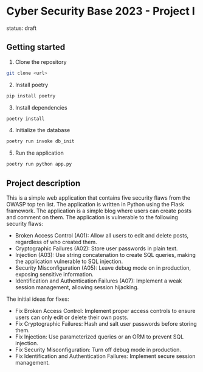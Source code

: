 # Cyber Security Base 2023 - Project I
status: draft

## Getting started
1. Clone the repository
```bash
git clone <url>
```
2. Install poetry
```bash
pip install poetry
```
3. Install dependencies
```bash
poetry install
```
4. Initialize the database
```bash 
poetry run invoke db_init
```
5. Run the application
```bash
poetry run python app.py
```

## Project description
This is a simple web application that contains five security flaws from the OWASP top ten list. The application is written in Python using the Flask framework. The application is a simple blog where users can create posts and comment on them. The application is vulnerable to the following security flaws:

- Broken Access Control (A01): Allow all users to edit and delete posts, regardless of who created them.
- Cryptographic Failures (A02): Store user passwords in plain text.
- Injection (A03): Use string concatenation to create SQL queries, making the application vulnerable to SQL injection.
- Security Misconfiguration (A05): Leave debug mode on in production, exposing sensitive information.
- Identification and Authentication Failures (A07): Implement a weak session management, allowing session hijacking.

The initial ideas for fixes:
- Fix Broken Access Control: Implement proper access controls to ensure users can only edit or delete their own posts.
- Fix Cryptographic Failures: Hash and salt user passwords before storing them.
- Fix Injection: Use parameterized queries or an ORM to prevent SQL injection.
- Fix Security Misconfiguration: Turn off debug mode in production.
- Fix Identification and Authentication Failures: Implement secure session management.